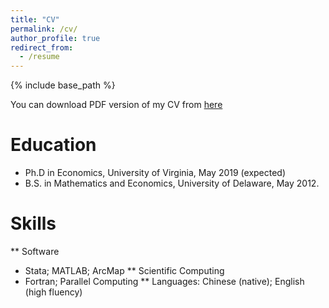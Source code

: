 ```yaml
---
title: "CV"
permalink: /cv/
author_profile: true
redirect_from:
  - /resume
---
```


{% include base_path %}

You can download PDF version of my CV from [here](https://www.dropbox.com/s/q9hkdrloeufew83/Lin_CV.pdf?dl=0)

Education
======
* Ph.D in Economics, University of Virginia, May 2019 (expected)
* B.S. in Mathematics and Economics, University of Delaware, May 2012.

Skills
======
** Software
  * Stata; MATLAB; ArcMap
** Scientific Computing
  * Fortran; Parallel Computing
** Languages: Chinese (native); English (high fluency)  
